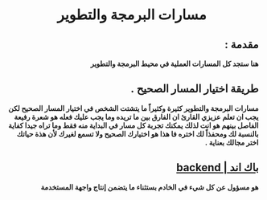 # <div dir="rtl" style="text-align:center;"> مسارات البرمجة والتطوير </div>

##  <div dir="rtl">مقدمة :</div>
**<div dir="rtl">هنا ستجد كل المسارات العملية في محيط البرمجة والتطوير </div>**
##  <div dir="rtl">طريقة اختيار المسار الصحيح .</div>
**<div dir="rtl">مسارات البرمجة والتطوير كثيرة وكثيراً  ما يتشتت الشخص في اختيار المسار الصحيح لكن يجب ان تعلم عزيزي القارئ ان الفارق بين ما تريده وما يجب عليك فعله هو شعرة رفيعة الفاصل بينهم هو انت لذلك يمكنك تجربة كل مسار في البداية منه فقط وما تراه جيدا كفاية بالنسبة لك ومحفذاً لك اختره فا هذا هو اختيارك الصحيح ولا تسمع لغيرك لأن هذة حياتك اختر مجالك بعناية . </div>**

## [<div dir="rtl"> باك اند | backend</div>](./backend-path.md)

**<div dir="rtl">هو مسؤول عن كل شيء في الخادم بستثناء ما يتضمن إنتاج واجهة المستخدمة</div>**
